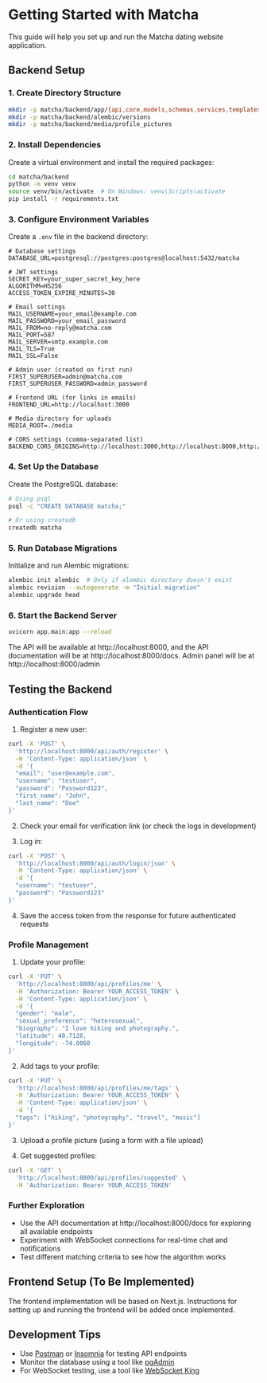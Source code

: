 # Getting Started with Matcha

This guide will help you set up and run the Matcha dating website application.

## Backend Setup

### 1. Create Directory Structure

```bash
mkdir -p matcha/backend/app/{api,core,models,schemas,services,templates/email}
mkdir -p matcha/backend/alembic/versions
mkdir -p matcha/backend/media/profile_pictures
```

### 2. Install Dependencies

Create a virtual environment and install the required packages:

```bash
cd matcha/backend
python -m venv venv
source venv/bin/activate  # On Windows: venv\Scripts\activate
pip install -r requirements.txt
```

### 3. Configure Environment Variables

Create a `.env` file in the backend directory:

```
# Database settings
DATABASE_URL=postgresql://postgres:postgres@localhost:5432/matcha

# JWT settings
SECRET_KEY=your_super_secret_key_here
ALGORITHM=HS256
ACCESS_TOKEN_EXPIRE_MINUTES=30

# Email settings
MAIL_USERNAME=your_email@example.com
MAIL_PASSWORD=your_email_password
MAIL_FROM=no-reply@matcha.com
MAIL_PORT=587
MAIL_SERVER=smtp.example.com
MAIL_TLS=True
MAIL_SSL=False

# Admin user (created on first run)
FIRST_SUPERUSER=admin@matcha.com
FIRST_SUPERUSER_PASSWORD=admin_password

# Frontend URL (for links in emails)
FRONTEND_URL=http://localhost:3000

# Media directory for uploads
MEDIA_ROOT=./media

# CORS settings (comma-separated list)
BACKEND_CORS_ORIGINS=http://localhost:3000,http://localhost:8000,http://localhost
```

### 4. Set Up the Database

Create the PostgreSQL database:

```bash
# Using psql
psql -c "CREATE DATABASE matcha;"

# Or using createdb
createdb matcha
```

### 5. Run Database Migrations

Initialize and run Alembic migrations:

```bash
alembic init alembic  # Only if alembic directory doesn't exist
alembic revision --autogenerate -m "Initial migration"
alembic upgrade head
```

### 6. Start the Backend Server

```bash
uvicorn app.main:app --reload
```

The API will be available at http://localhost:8000, and the API documentation will be at http://localhost:8000/docs. Admin panel will be at http://localhost:8000/admin

## Testing the Backend

### Authentication Flow

1. Register a new user:

```bash
curl -X 'POST' \
  'http://localhost:8000/api/auth/register' \
  -H 'Content-Type: application/json' \
  -d '{
  "email": "user@example.com",
  "username": "testuser",
  "password": "Password123",
  "first_name": "John",
  "last_name": "Doe"
}'
```

2. Check your email for verification link (or check the logs in development)

3. Log in:

```bash
curl -X 'POST' \
  'http://localhost:8000/api/auth/login/json' \
  -H 'Content-Type: application/json' \
  -d '{
  "username": "testuser",
  "password": "Password123"
}'
```

4. Save the access token from the response for future authenticated requests

### Profile Management

1. Update your profile:

```bash
curl -X 'PUT' \
  'http://localhost:8000/api/profiles/me' \
  -H 'Authorization: Bearer YOUR_ACCESS_TOKEN' \
  -H 'Content-Type: application/json' \
  -d '{
  "gender": "male",
  "sexual_preference": "heterosexual",
  "biography": "I love hiking and photography.",
  "latitude": 40.7128,
  "longitude": -74.0060
}'
```

2. Add tags to your profile:

```bash
curl -X 'PUT' \
  'http://localhost:8000/api/profiles/me/tags' \
  -H 'Authorization: Bearer YOUR_ACCESS_TOKEN' \
  -H 'Content-Type: application/json' \
  -d '{
  "tags": ["hiking", "photography", "travel", "music"]
}'
```

3. Upload a profile picture (using a form with a file upload)

4. Get suggested profiles:

```bash
curl -X 'GET' \
  'http://localhost:8000/api/profiles/suggested' \
  -H 'Authorization: Bearer YOUR_ACCESS_TOKEN'
```

### Further Exploration

- Use the API documentation at http://localhost:8000/docs for exploring all available endpoints
- Experiment with WebSocket connections for real-time chat and notifications
- Test different matching criteria to see how the algorithm works

## Frontend Setup (To Be Implemented)

The frontend implementation will be based on Next.js. Instructions for setting up and running the frontend will be added once implemented.

## Development Tips

- Use [Postman](https://www.postman.com/) or [Insomnia](https://insomnia.rest/) for testing API endpoints
- Monitor the database using a tool like [pgAdmin](https://www.pgadmin.org/)
- For WebSocket testing, use a tool like [WebSocket King](https://websocketking.com/)